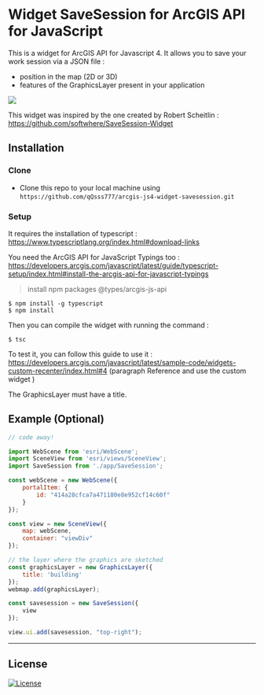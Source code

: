# Widget SaveSession for ArcGIS API for JavaScript

This is a widget for ArcGIS API for Javascript 4. It allows you to save your work session via a JSON file :
- position in the map (2D or 3D)
- features of the GraphicsLayer present in your application

![](saves.gif)

This widget was inspired by the one created by Robert Scheitlin : https://github.com/softwhere/SaveSession-Widget

## Installation

### Clone

- Clone this repo to your local machine using `https://github.com/qQsss777/arcgis-js4-widget-savesession.git`

### Setup

It requires the installation of typescript : https://www.typescriptlang.org/index.html#download-links

You need the ArcGIS API for JavaScript Typings too : https://developers.arcgis.com/javascript/latest/guide/typescript-setup/index.html#install-the-arcgis-api-for-javascript-typings

>  install npm packages @types/arcgis-js-api

```shell
$ npm install -g typescript
$ npm install
```

Then you can compile the widget with running the command :

```shell
$ tsc
```

To test it, you can follow this guide to use it : https://developers.arcgis.com/javascript/latest/sample-code/widgets-custom-recenter/index.html#4 (paragraph Reference and use the custom widget )

The GraphicsLayer must have a title.

## Example (Optional)

```javascript
// code away!

import WebScene from 'esri/WebScene';
import SceneView from 'esri/views/SceneView';
import SaveSession from './app/SaveSession';

const webScene = new WebScene({
    portalItem: {
        id: "414a28cfca7a471180e8e952cf14c60f"
    }
});

const view = new SceneView({
    map: webScene,
    container: "viewDiv"
});

// the layer where the graphics are sketched
const graphicsLayer = new GraphicsLayer({
    title: 'building'
});
webmap.add(graphicsLayer);

const savesession = new SaveSession({
    view
});

view.ui.add(savesession, "top-right");
```


---

## License

[![License](https://img.shields.io/badge/License-Apache%202.0-blue.svg)](https://opensource.org/licenses/Apache-2.0)



